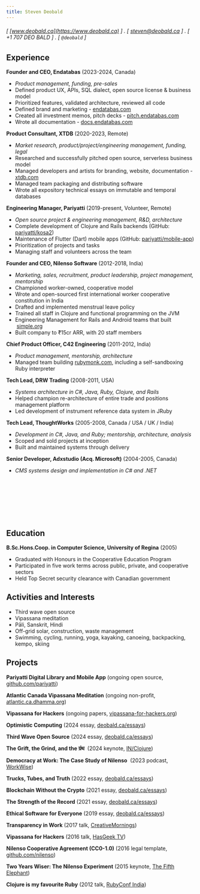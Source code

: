 ```yaml
---
title: Steven Deobald
---
```


###### [ [www.deobald.ca](https://www.deobald.ca) ] . [ steven@deobald.ca ] . [ +1 707 DEO BALD ] . [ `@deobald` ]

Experience
----------

**Founder and CEO, Endatabas** (2023-2024, Canada)

- _Product management, funding, pre-sales_
- Defined product UX, APIs, SQL dialect, open source license & business model
- Prioritized features, validated architecture, reviewed all code
- Defined brand and marketing - [endatabas.com](https://www.endatabas.com)
- Created all investment memos, pitch decks - [pitch.endatabas.com](https://pitch.endatabas.com/)
- Wrote all documentation - [docs.endatabas.com](https://docs.endatabas.com/)

**Product Consultant, XTDB** (2020-2023, Remote)

- _Market research, product/project/engineering management, funding, legal_
- Researched and successfully pitched open source, serverless business model
- Managed developers and artists for branding, website, documentation - [xtdb.com](https://xtdb.com)
- Managed team packaging and distributing software
- Wrote all expository technical essays on immutable and temporal databases

**Engineering Manager, Pariyatti** (2019-present, Volunteer, Remote)

- _Open source project & engineering management, R&D, architecture_
- Complete development of Clojure and Rails backends (GitHub: [pariyatti/kosa2](https://github.com/pariyatti/kosa2))
- Maintenance of Flutter (Dart) mobile apps (GitHub: [pariyatti/mobile-app](https://github.com/pariyatti/mobile-app))
- Prioritization of projects and tasks
- Managing staff and volunteers across the team

**Founder and CEO, Nilenso Software** (2012-2018, India)

- _Marketing, sales, recruitment, product leadership, project management, mentorship_
- Championed worker-owned, cooperative model
- Wrote and open-sourced first international worker cooperative constitution in India
- Drafted and implemented menstrual leave policy
- Trained all staff in Clojure and functional programming on the JVM
- Engineering Management for Rails and Android teams that built &nbsp;[simple.org](https://simple.org)
- Built company to ₹15cr ARR, with 20 staff members

**Chief Product Officer, C42 Engineering** (2011-2012, India)

- _Product management, mentorship, architecture_
- Managed team building [rubymonk.com](https://rubymonk.com), including a self-sandboxing Ruby interpreter

**Tech Lead, DRW Trading** (2008-2011, USA)

- _Systems architecture in C#, Java, Ruby, Clojure, and Rails_
- Helped champion re-architecture of entire trade and positions management platform
- Led development of instrument reference data system in JRuby

**Tech Lead, ThoughtWorks** (2005-2008, Canada / USA / UK / India)

- _Development in C#, Java, and Ruby; mentorship, architecture, analysis_
- Scoped and sold projects at inception
- Built and maintained systems through delivery

**Senior Developer, Adxstudio (Acq. Microsoft)** (2004-2005, Canada)

- _CMS systems design and implementation in C# and .NET_

<br/><br/><br/><br/><br/><br/>

Education
---------

**B.Sc.Hons.Coop. in Computer Science, University of Regina** (2005)

- Graduated with Honours in the Cooperative Education Program
- Participated in five work terms across public, private, and cooperative sectors
- Held Top Secret security clearance with Canadian government

Activities and Interests
------------------------

- Third wave open source
- Vipassana meditation
- Pāli, Sanskrit, Hindi
- Off-grid solar, construction, waste management
- Swimming, cycling, running, yoga, kayaking, canoeing, backpacking, kempo, skiing

Projects
--------

**Pariyatti Digital Library and Mobile App**
(ongoing open source, [github.com/pariyatti](https://github.com/pariyatti/))

**Atlantic Canada Vipassana Meditation**
(ongoing non-profit, [atlantic.ca.dhamma.org](https://atlantic.ca.dhamma.org))

**Vipassana for Hackers**
(ongoing papers, [vipassana-for-hackers.org](https://www.vipassana-for-hackers.org/))

**Optimistic Computing**
(2024 essay, [deobald.ca/essays](https://www.deobald.ca/essays/2024-12-09-optimistic-computing/))

**Third Wave Open Source**
(2024 essay, [deobald.ca/essays](https://www.deobald.ca/essays/2024-08-13-third-wave-commercial-open-source/))

**The Grift, the Grind, and the ग्रंथ**&nbsp;
(2024 keynote, [IN/Clojure](https://www.youtube.com/watch?v=VrlWxYbnnqM))

**Democracy at Work: The Case Study of Nilenso**&nbsp;
(2023 podcast, [WorkWise](https://www.workwisepod.com/episodes/democracyatwork))

**Trucks, Tubes, and Truth**
(2022 essay, [deobald.ca/essays](https://www.deobald.ca/essays/2022-06-21-trucks-tubes-truth/))

**Blockchain Without the Crypto**
(2021 essay, [deobald.ca/essays](https://www.deobald.ca/essays/2021-11-11-blockchain-without-crypto/))

**The Strength of the Record**
(2021 essay, [deobald.ca/essays](https://www.deobald.ca/essays/2021-03-28-strength-of-the-record/))

**Ethical Software for Everyone**
(2019 essay, [deobald.ca/essays](https://www.deobald.ca/essays/2019-11-28-ethical-software-for-everyone/))

**Transparency in Work**
(2017 talk, [CreativeMornings](https://www.youtube.com/watch?v=0sUMbqdHhME))

**Vipassana for Hackers**
(2016 talk, [HasGeek TV](https://www.youtube.com/watch?v=1BWYqHbF00c))

**Nilenso Cooperative Agreement (CC0-1.0)**
(2016 legal template, [github.com/nilenso](https://github.com/nilenso/cooperative-agreement))

**Two Years Wiser: The Nilenso Experiment**
(2015 keynote, [The Fifth Elephant](https://www.youtube.com/watch?v=b7K3E1Q_MBk))

**Clojure is my favourite Ruby**
(2012 talk, [RubyConf India](https://www.youtube.com/watch?v=PCdEbUBk6a0))
